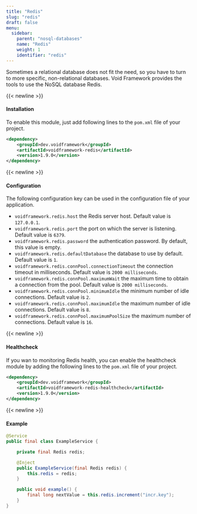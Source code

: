 ```yaml
---
title: "Redis"
slug: "redis"
draft: false
menu:
  sidebar:
    parent: "nosql-databases"
    name: "Redis"
    weight: 1
    identifier: "redis"
---
```


Sometimes a relational database does not fit the need, so you have to turn to more specific, non-relational databases. Void Framework provides the tools to use the NoSQL database Redis.



{{< newline >}}
#### Installation

To enable this module, just add following lines to the `pom.xml` file of your project.

```xml
<dependency>
    <groupId>dev.voidframework</groupId>
    <artifactId>voidframework-redis</artifactId>
    <version>1.9.0</version>
</dependency>
```



{{< newline >}}
#### Configuration

The following configuration key can be used in the configuration file of your application.

* `voidframework.redis.host` the Redis server host. Default value is `127.0.0.1`.
* `voidframework.redis.port` the port on which the server is listening. Default value is `6379`.
* `voidframework.redis.password` the authentication password. By default, this value is empty.
* `voidframework.redis.defaultDatabase` the database to use by default. Default value is `1`.
* `voidframework.redis.connPool.connectionTimeout` the connection timeout in milliseconds. Default value is `2000 milliseconds`.
* `voidframework.redis.connPool.maximumWait` the maximum time to obtain a connection from the pool.  Default value is `2000 milliseconds`.
* `voidframework.redis.connPool.minimumIdle` the minimum number of idle connections. Default value is `2`.
* `voidframework.redis.connPool.maximumIdle` the maximum number of idle connections. Default value is `8`.
* `voidframework.redis.connPool.maximumPoolSize` the maximum number of connections. Default value is `16`.



{{< newline >}}
#### Healthcheck

If you wan to monitoring Redis health, you can enable the healthcheck module by adding the following lines to the `pom.xml` file of your project.

```xml
<dependency>
    <groupId>dev.voidframework</groupId>
    <artifactId>voidframework-redis-healthcheck</artifactId>
    <version>1.9.0</version>
</dependency>
```



{{< newline >}}
#### Example

```java
@Service
public final class ExampleService {

    private final Redis redis;

    @Inject
    public ExampleService(final Redis redis) {
        this.redis = redis;
    }

    public void example() {
        final long nextValue = this.redis.increment("incr.key");
    }
}
```
